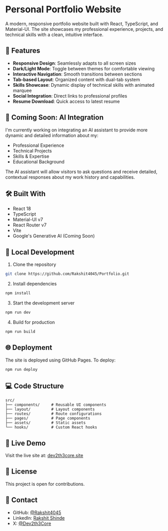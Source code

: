 # Personal Portfolio Website

A modern, responsive portfolio website built with React, TypeScript, and Material-UI. The site showcases my professional experience, projects, and technical skills with a clean, intuitive interface.

## 🌟 Features

- **Responsive Design**: Seamlessly adapts to all screen sizes
- **Dark/Light Mode**: Toggle between themes for comfortable viewing
- **Interactive Navigation**: Smooth transitions between sections
- **Tab-based Layout**: Organized content with dual-tab system
- **Skills Showcase**: Dynamic display of technical skills with animated marquee
- **Social Integration**: Direct links to professional profiles
- **Resume Download**: Quick access to latest resume

## 🚀 Coming Soon: AI Integration

I'm currently working on integrating an AI assistant to provide more dynamic and detailed information about my:
- Professional Experience
- Technical Projects
- Skills & Expertise
- Educational Background

The AI assistant will allow visitors to ask questions and receive detailed, contextual responses about my work history and capabilities.

## 🛠️ Built With

- React 18
- TypeScript
- Material-UI v7
- React Router v7
- Vite
- Google's Generative AI (Coming Soon)

## 🔧 Local Development

1. Clone the repository
```bash
git clone https://github.com/Rakshit4045/Portfolio.git
```

2. Install dependencies
```bash
npm install
```

3. Start the development server
```bash
npm run dev
```

4. Build for production
```bash
npm run build
```

## 🌐 Deployment

The site is deployed using GitHub Pages. To deploy:
```bash
npm run deploy
```

## 💻 Code Structure

```
src/
├── components/     # Reusable UI components
├── layout/         # Layout components
├── routes/         # Route configurations
├── pages/          # Page components
├── assets/         # Static assets
└── hooks/          # Custom React hooks
```

## 🔗 Live Demo

Visit the live site at: [dev2th3core.site](https://dev2th3core.site)

## 📝 License

This project is open for contributions.

## 👤 Contact

- GitHub: [@Rakshit4045](https://github.com/Rakshit4045)
- LinkedIn: [Rakshit Shinde](https://www.linkedin.com/in/rakshit-shinde/)
- X: [@Dev2th3Core](https://x.com/Dev2th3Core)
